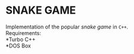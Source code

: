 SNAKE GAME
==========

Implementation of the popular *snake game* in <code>C++</code>.  
Requirements:  
 *Turbo C++   
 *DOS Box

